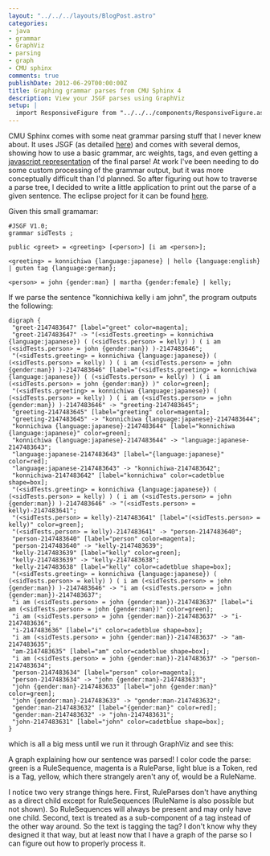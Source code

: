 ```yaml
---
layout: "../../../layouts/BlogPost.astro"
categories:
- java
- grammar
- GraphViz
- parsing
- graph
- CMU sphinx
comments: true
publishDate: 2012-06-29T00:00:00Z
title: Graphing grammar parses from CMU Sphinx 4
description: View your JSGF parses using GraphViz
setup: |
  import ResponsiveFigure from "../../../components/ResponsiveFigure.astro"
---
```


CMU Sphinx comes with some neat grammar parsing stuff that I never knew about. It uses JSGF (as detailed [here](http://cmusphinx.sourceforge.net/sphinx4/javadoc/edu/cmu/sphinx/jsgf/JSGFGrammar.html)) and comes with several demos, showing how to use a basic grammar, arc weights, tags, and even getting a [javascript representation](http://cmusphinx.sourceforge.net/sphinx4/src/apps/edu/cmu/sphinx/demo/jsapi/tags/README.html) of the final parse! At work I've been needing to do some custom processing of the grammar output, but it was more conceptually difficult than I'd planned. So after figuring out how to traverse a parse tree, I decided to write a little application to print out the parse of a given sentence. The eclipse project for it can be found [here](https://sites.google.com/site/complingfiles/files/ParsePrinter.zip?attredirects=0&amp;d=1).

Given this small gramamar:

```plaintext
#JSGF V1.0;
grammar sidTests ;

public <greet> = <greeting> [<person>] [i am <person>];

<greeting> = konnichiwa {language:japanese} | hello {language:english} | guten tag {language:german};

<person> = john {gender:man} | martha {gender:female} | kelly;
```

If we parse the sentence "konnichiwa kelly i am john", the program outputs the following:

```plaintext
digraph {
 "greet-2147483647" [label="greet" color=magenta];
 "greet-2147483647" -> "(<sidTests.greeting> = konnichiwa {language:japanese}) ( (<sidTests.person> = kelly) ) ( i am (<sidTests.person> = john {gender:man}) )-2147483646";
 "(<sidTests.greeting> = konnichiwa {language:japanese}) ( (<sidTests.person> = kelly) ) ( i am (<sidTests.person> = john {gender:man}) )-2147483646" [label="(<sidTests.greeting> = konnichiwa {language:japanese}) ( (<sidTests.person> = kelly) ) ( i am (<sidTests.person> = john {gender:man}) )" color=green];
 "(<sidTests.greeting> = konnichiwa {language:japanese}) ( (<sidTests.person> = kelly) ) ( i am (<sidTests.person> = john {gender:man}) )-2147483646" -> "greeting-2147483645";
 "greeting-2147483645" [label="greeting" color=magenta];
 "greeting-2147483645" -> "konnichiwa {language:japanese}-2147483644";
 "konnichiwa {language:japanese}-2147483644" [label="konnichiwa {language:japanese}" color=green];
 "konnichiwa {language:japanese}-2147483644" -> "language:japanese-2147483643";
 "language:japanese-2147483643" [label="{language:japanese}" color=red];
 "language:japanese-2147483643" -> "konnichiwa-2147483642";
 "konnichiwa-2147483642" [label="konnichiwa" color=cadetblue shape=box];
 "(<sidTests.greeting> = konnichiwa {language:japanese}) ( (<sidTests.person> = kelly) ) ( i am (<sidTests.person> = john {gender:man}) )-2147483646" -> "(<sidTests.person> = kelly)-2147483641";
 "(<sidTests.person> = kelly)-2147483641" [label="(<sidTests.person> = kelly)" color=green];
 "(<sidTests.person> = kelly)-2147483641" -> "person-2147483640";
 "person-2147483640" [label="person" color=magenta];
 "person-2147483640" -> "kelly-2147483639";
 "kelly-2147483639" [label="kelly" color=green];
 "kelly-2147483639" -> "kelly-2147483638";
 "kelly-2147483638" [label="kelly" color=cadetblue shape=box];
 "(<sidTests.greeting> = konnichiwa {language:japanese}) ( (<sidTests.person> = kelly) ) ( i am (<sidTests.person> = john {gender:man}) )-2147483646" -> "i am (<sidTests.person> = john {gender:man})-2147483637";
 "i am (<sidTests.person> = john {gender:man})-2147483637" [label="i am (<sidTests.person> = john {gender:man})" color=green];
 "i am (<sidTests.person> = john {gender:man})-2147483637" -> "i-2147483636";
 "i-2147483636" [label="i" color=cadetblue shape=box];
 "i am (<sidTests.person> = john {gender:man})-2147483637" -> "am-2147483635";
 "am-2147483635" [label="am" color=cadetblue shape=box];
 "i am (<sidTests.person> = john {gender:man})-2147483637" -> "person-2147483634";
 "person-2147483634" [label="person" color=magenta];
 "person-2147483634" -> "john {gender:man}-2147483633";
 "john {gender:man}-2147483633" [label="john {gender:man}" color=green];
 "john {gender:man}-2147483633" -> "gender:man-2147483632";
 "gender:man-2147483632" [label="{gender:man}" color=red];
 "gender:man-2147483632" -> "john-2147483631";
 "john-2147483631" [label="john" color=cadetblue shape=box];
}
```

which is all a big mess until we run it through GraphViz and see this:

<!-- TODO: width="640" height="294" -->
<ResponsiveFigure
    class_="center"
    src="/assets/blog/jsgf_parse.jpg"
    alt="The sentence parse tree has a root node called 'greet' and three subtrees showing the three rules that were applied: there is a 'greeting' subtree containing 'konnichiwa', a 'person' subtree containing 'Kelly', and a third subtree containing 'I', 'am', and a further 'person' subtree containing 'John'. Unfortunately, if you require this alt text to know what is in the picture, I don't think dot graphs are going to help you at all. As I'm writing this alt text years later, I'm kicking myself for not generating the SVG instead so that blind users could inspect it themselves. Actually, I have no idea whether Graphviz is such a great tool at all from an accessibility standpoint."
    title="A graph of the JSGF sentence parse"/>

A graph explaining how our sentence was parsed! I color code the parse: green is a RuleSequence, magenta is a RuleParse, light blue is a Token, red is a Tag, yellow, which there strangely aren't any of, would be a RuleName.

I notice two very strange things here. First, RuleParses don't have anything as a direct child except for RuleSequences (RuleName is also possible but not shown). So RuleSequences will always be present and may only have one child. Second, text is treated as a sub-component of a tag instead of the other way around. So the text is tagging the tag? I don't know why they designed it that way, but at least now that I have a graph of the parse so I can figure out how to properly process it.
